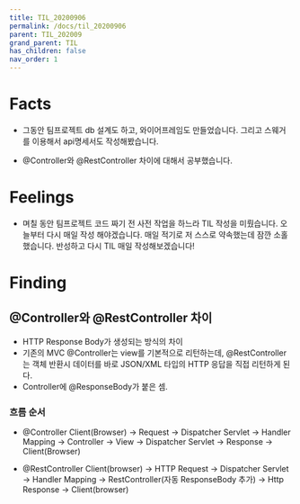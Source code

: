```yaml
---
title: TIL_20200906
permalink: /docs/til_20200906
parent: TIL_202009
grand_parent: TIL
has_children: false
nav_order: 1
---
```


# Facts

- 그동안 팀프로젝트 db 설계도 하고, 와이어프레임도 만들었습니다. 그리고 스웨거를 이용해서 api명세서도 작성해봤습니다.

- @Controller와 @RestController 차이에 대해서 공부했습니다.

# Feelings

- 며칠 동안 팀프로젝트 코드 짜기 전 사전 작업을 하느라 TIL 작성을 미뤘습니다. 오늘부터 다시 매일 작성 해야겠습니다. 매일 적기로 저 스스로 약속했는데 잠깐 소홀했습니다. 반성하고 다시 TIL 매일 작성해보겠습니다!

# Finding

## @Controller와 @RestController 차이

- HTTP Response Body가 생성되는 방식의 차이
- 기존의 MVC @Controller는 view를 기본적으로 리턴하는데, @RestController는 객체 반환시 데이터를 바로 JSON/XML 타입의 HTTP 응답을 직접 리턴하게 된다.
- Controller에 @ResponseBody가 붙은 셈.

### 흐름 순서

- @Controller
  Client(Browser) -> Request -> Dispatcher Servlet -> Handler Mapping -> Controller ->
  View -> Dispatcher Servlet -> Response -> Client(Browser)

- @RestController
  Client(browser) -> HTTP Request -> Dispatcher Servlet -> Handler Mapping ->
  RestController(자동 ResponseBody 추가) -> Http Response -> Client(browser)
